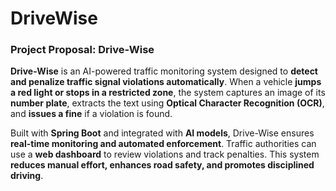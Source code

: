 # DriveWise
### **Project Proposal: Drive-Wise**  

**Drive-Wise** is an AI-powered traffic monitoring system designed to **detect and penalize traffic signal violations automatically**. When a vehicle **jumps a red light or stops in a restricted zone**, the system captures an image of its **number plate**, extracts the text using **Optical Character Recognition (OCR)**, and **issues a fine** if a violation is found.  

Built with **Spring Boot** and integrated with **AI models**, Drive-Wise ensures **real-time monitoring and automated enforcement**. Traffic authorities can use a **web dashboard** to review violations and track penalties. This system **reduces manual effort, enhances road safety, and promotes disciplined driving**.
